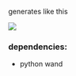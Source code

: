 generates like this


![](https://github.com/iacchus/squared-template/blob/main/square.png?raw=true)

### dependencies:

* python wand
